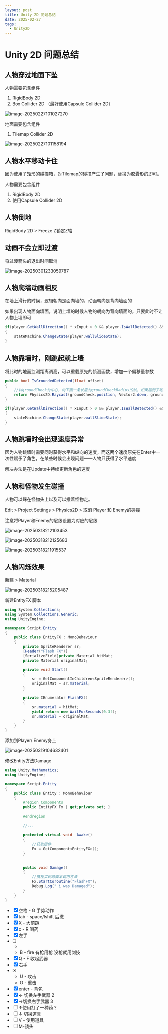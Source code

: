 ```yaml
---
layout: post
title: Unity 2D 问题总结
date: 2025-02-27
tags:
  - Unity2D
---
```

# Unity 2D 问题总结

## 人物穿过地面下坠

人物需要包含组件

1. RigidBody 2D
2. Box Collider 2D （最好使用Capsule Collider 2D）

![image-20250227101027270](https://cdn.jsdelivr.net/gh/violet-wdream/Drawio/PNG/202502271010347.png)

地面需要包含组件

1. Tilemap Collider 2D



![image-20250227101158194](https://cdn.jsdelivr.net/gh/violet-wdream/Drawio/PNG/202502271011270.png)

## 人物水平移动卡住

因为使用了矩形的碰撞箱，对Tilemap的碰撞产生了问题，替换为胶囊形的即可。

人物需要包含组件

1. RigidBody 2D
2. 使用Capsule Collider 2D



## 人物倒地

RigidBody 2D > Freeze Z锁定Z轴



## 动画不会立即过渡

将过渡箭头的退出时间取消

![image-20250301233059787](https://cdn.jsdelivr.net/gh/violet-wdream/Drawio/PNG/202503012330838.png)

## 人物爬墙动画相反

在墙上滑行的时候，逻辑朝向是面向墙的，动画朝向是背向墙面的

如果出现人物面向墙面，说明上墙的时候人物的朝向为背向墙面的，只要此时不让人物上墙即可

```c#
if(player.GetWallDirection() * xInput > 0 && player.IsWallDetected() && !player.IsGroundedDetected(2.0f))
{
    stateMachine.ChangeState(player.wallSlideState);
}
```



## 人物靠墙时，刚跳起就上墙

将此时的地面监测距离调高，可以重载原先的侦测函数，增加一个偏移量参数

```c#
public bool IsGroundedDetected(float offset)
{
    //以groundCheck为中心，向下画一条长度为groundCheckRadius的线，如果碰到了地面，那么返回true
    return Physics2D.Raycast(groundCheck.position, Vector2.down, groundCheckRadius+offset, whatIsGround);
}
```



```c#
if(player.GetWallDirection() * xInput > 0 && player.IsWallDetected() && !player.IsGroundedDetected(2.0f))
{
    stateMachine.ChangeState(player.wallSlideState);
}
```

## 人物跳墙时会出现速度异常

因为人物跳墙时需要同时获得水平和纵向的速度，而这两个速度原先在Enter中一次性赋予了角色，在某些时候会出现问题——人物只获得了水平速度

解决办法是在Update中持续更新角色的速度





## 人物和怪物发生碰撞

人物可以踩在怪物头上以及可以推着怪物走。



Edit > Project Settings > Physics2D > 取消 Player 和 Enemy的碰撞

注意将Player和Enemy的层级设置为对应的层级

![image-20250318212103453](https://cdn.jsdelivr.net/gh/violet-wdream/Drawio/PNG/202503182121479.png)

![image-20250318212125683](https://cdn.jsdelivr.net/gh/violet-wdream/Drawio/PNG/202503182121705.png)

![image-20250318211915537](https://cdn.jsdelivr.net/gh/violet-wdream/Drawio/PNG/202503182119625.png)



## 人物闪烁效果



新建  > Material

![image-20250318215205487](https://cdn.jsdelivr.net/gh/violet-wdream/Drawio/PNG/202503182152518.png)

新建EntityFX 脚本

```c#
using System.Collections;
using System.Collections.Generic;
using UnityEngine;

namespace Script.Entity
{
    public class EntityFX : MonoBehaviour
    {
        private SpriteRenderer sr;
        [Header("Flash FX")] 
        [SerializeField]private Material hitMat;
        private Material originalMat;

        private void Start()
        {
            sr = GetComponentInChildren<SpriteRenderer>();
            originalMat = sr.material;
        }

        private IEnumerator FlashFX()
        {
            sr.material = hitMat;
            yield return new WaitForSeconds(0.3f);
            sr.material = originalMat;
        }
    }
}
```

添加到Player/ Enemy身上

![image-20250319104632401](https://cdn.jsdelivr.net/gh/violet-wdream/Drawio/PNG/202503191046451.png)

修改Entity方法Damage

```c#
using Unity.Mathematics;
using UnityEngine;

namespace Script.Entity
{
    public class Entity : MonoBehaviour
    {
        #region Components
        public EntityFX Fx { get;private set; }
        
        #endregion
        
        //...
        
        protected virtual void  Awake()
        {
            //获取组件
            Fx = GetComponent<EntityFX>();
        }
     
 
        public void Damage()
        {
            //携程实现跨脚本调用方法
            Fx.StartCoroutine("FlashFX");
            Debug.Log(" i was Damaged");
        }
    }
}
```





- [x] 空格  - G 手势动作  
- [x] tab - space/lshift 后撤
- [x] X - 大前跳
- [x] c - R 喝药
- [x] 左手
- [ ] - 
  - B - fire  有枪用枪  没枪就用剑技
- [x] Q - F 收起武器
- [x] 右手
- [x] - U - 攻击 
  - O - 重击
- [x] enter - 背包
- [x] ← 切换左手武器 2
- [x] →切换右手武器 3
- [ ] ↑使用打了一种药？
- [ ] ↓ 切换道具
- [ ] V - 使用道具
- [ ] M-锁头

